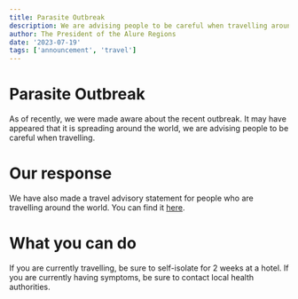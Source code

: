 ```yaml
---
title: Parasite Outbreak
description: We are advising people to be careful when travelling around the world.
author: The President of the Alure Regions
date: '2023-07-19'
tags: ['announcement', 'travel']
---
```

# Parasite Outbreak
As of recently, we were made aware about the recent outbreak. It may have appeared that it is spreading around the world, we are advising people to be careful when travelling.

# Our response
We have also made a travel advisory statement for people who are travelling around the world. You can find it [here](/travel-advisory).

# What you can do
If you are currently travelling, be sure to self-isolate for 2 weeks at a hotel. If you are currently having symptoms, be sure to contact local health authorities.
